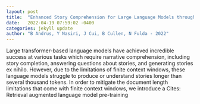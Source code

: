 ```yaml
---
layout: post
title:  "Enhanced Story Comprehension for Large Language Models through Dynamic Document-Based Knowledge Graphs"
date:   2022-04-19 07:59:02 -0400
categories: jekyll update
author: "B Andrus, Y Nasiri, J Cui, B Cullen, N Fulda - 2022"
---
```

Large transformer-based language models have achieved incredible success at various tasks which require narrative comprehension, including story completion, answering questions about stories, and generating stories ex nihilo. However, due to the limitations of finite context windows, these language models struggle to produce or understand stories longer than several thousand tokens. In order to mitigate the document length limitations that come with finite context windows, we introduce a Cites: Retrieval augmented language model pre-training